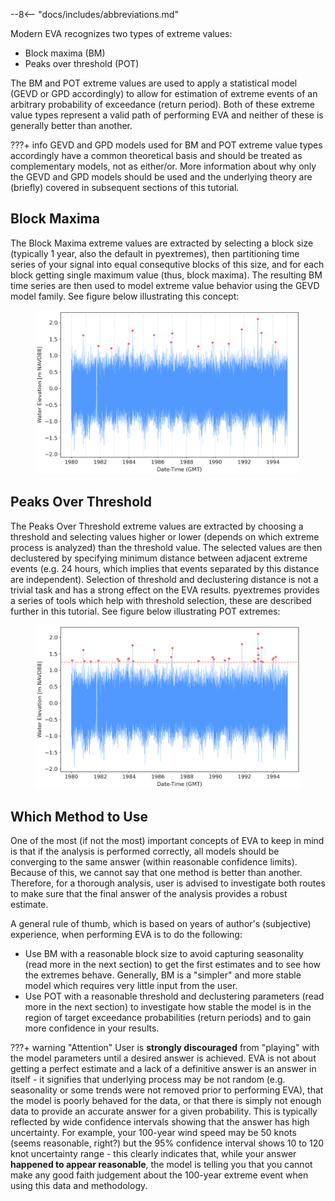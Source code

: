 --8<-- "docs/includes/abbreviations.md"

Modern EVA recognizes two types of extreme values:

- Block maxima (BM)
- Peaks over threshold (POT)

The BM and POT extreme values are used to apply a statistical model
(GEVD or GPD accordingly) to allow for estimation of extreme events of an arbitrary
probability of exceedance (return period).
Both of these extreme value types represent a valid path of performing EVA and
neither of these is generally better than another.

???+ info
    GEVD and GPD models used for BM and POT extreme value types accordingly
    have a common theoretical basis and should be treated as complementary models,
    not as either/or. More information about why only the GEVD and GPD models should be
    used and the underlying theory are (briefly) covered in subsequent sections of
    this tutorial.

## Block Maxima
The Block Maxima extreme values are extracted by selecting a block size
(typically 1 year, also the default in pyextremes), then partitioning time series
of your signal into equal consequtive blocks of this size, and for each block getting
single maximum value (thus, block maxima). The resulting BM time series are then used
to model extreme value behavior using the GEVD model family.
See figure below illustrating this concept:

<figure>
  <img src="../../img/user-guide/introduction/bm.png" alt="Block Maxima extremes"/>
</figure>

## Peaks Over Threshold
The Peaks Over Threshold extreme values are extracted by choosing a threshold
and selecting values higher or lower (depends on which extreme process is analyzed)
than the threshold value. The selected values are then declustered by specifying
minimum distance between adjacent extreme events (e.g. 24 hours, which implies that
events separated by this distance are independent). Selection of threshold and
declustering distance is not a trivial task and has a strong effect on the EVA
results. pyextremes provides a series of tools which help with threshold selection,
these are described further in this tutorial.
See figure below illustrating POT extremes:

<figure>
  <img src="../../img/user-guide/introduction/pot.png" alt="Peaks Over Threshold extremes"/>
</figure>

## Which Method to Use
One of the most (if not the most) important concepts of EVA to keep in mind is that
if the analysis is performed correctly, all models should be converging to the same
answer (within reasonable confidence limits). Because of this, we cannot say that
one method is better than another. Therefore, for a thorough analysis, user is advised
to investigate both routes to make sure that the final answer of the analysis
provides a robust estimate.

A general rule of thumb, which is based on years of author's (subjective) experience,
when performing EVA is to do the following:

- Use BM with a reasonable block size to avoid capturing seasonality
(read more in the next section) to get the first estimates and to see how the extremes
behave. Generally, BM is a "simpler" and more stable model which requires very little
input from the user.
- Use POT with a reasonable threshold and declustering parameters
(read more in the next section) to investigate how stable the model is in the region
of target exceedance probabilities (return periods)
and to gain more confidence in your results.

???+ warning "Attention"
    User is **strongly discouraged** from "playing" with the model parameters until
    a desired answer is achieved. EVA is not about getting a perfect estimate
    and a lack of a definitive answer is an answer in itself - it signifies that
    underlying process may be not random
    (e.g. seasonality or some trends were not removed prior to performing EVA),
    that the model is poorly behaved for the data, or that there is simply not enough
    data to provide an accurate answer for a given probability.
    This is typically reflected by wide confidence intervals showing that the answer
    has high uncertainty. For example, your 100-year wind speed may be 50 knots
    (seems reasonable, right?) but the 95% confidence interval shows 10 to 120 knot
    uncertainty range - this clearly indicates that, while your answer
    **happened to appear reasonable**, the model is telling you that you cannot
    make any good faith judgement about the 100-year extreme event when using
    this data and methodology.
